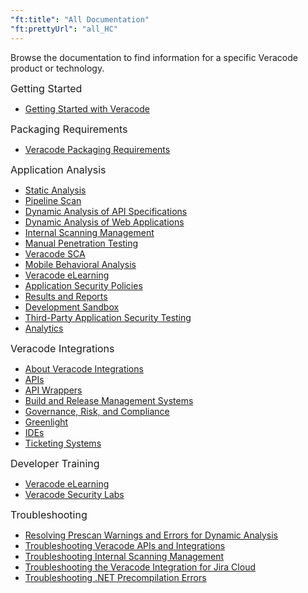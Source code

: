 ```yaml
---
"ft:title": "All Documentation"
"ft:prettyUrl": "all_HC"
---
```

Browse the documentation to find information for a specific Veracode product or technology.

<p><span style="font-size: medium;">Getting Started</span></p>

-   [Getting Started with Veracode](https://docs.veracode.com/r/c_getting_started)

<p><span style="font-size: medium;">Packaging Requirements</span></p>

-   [Veracode Packaging Requirements](https://docs.veracode.com/r/compilation_packaging)

<p><span style="font-size: medium;">Application Analysis</span></p>

-   [Static Analysis](https://docs.veracode.com/r/c_static_overview)
-   [Pipeline Scan](https://docs.veracode.com/r/c_about_pipeline_scan)
-   [Dynamic Analysis of API Specifications](https://docs.veracode.com/r/About_Veracode_API_Scanning)
-   [Dynamic Analysis of Web Applications](https://docs.veracode.com/r/c_was_intro)
-   [Internal Scanning Management](https://docs.veracode.com/r/c_using_ism)
-   [Manual Penetration Testing](https://docs.veracode.com/r/c_understanding_manual)
-   [Veracode SCA](https://docs.veracode.com/r/c_integrated_benefits)
-   [Mobile Behavioral Analysis](https://docs.veracode.com/r/c_understanding_mobile)
-   [Veracode eLearning](https://docs.veracode.com/r/elearning_master)
-   [Application Security Policies](https://docs.veracode.com/r/c_appsec_policies)
-   [Results and Reports](https://docs.veracode.com/r/review_main)
-   [Development Sandbox](https://docs.veracode.com/r/c_about_sandbox)
-   [Third-Party Application Security Testing](https://docs.veracode.com/r/c_aboutVAST)
-   [Analytics](https://docs.veracode.com/r/c_about_dashboards)

<p><span style="font-size: medium;">Veracode Integrations</span></p>

-   [About Veracode Integrations](https://docs.veracode.com/r/c_veracode_integrations)
-   [APIs](https://docs.veracode.com/r/c_gettingstarted)
-   [API Wrappers](https://docs.veracode.com/r/c_about_wrappers)
-   [Build and Release Management Systems](https://docs.veracode.com/r/c_integration_buildservs)
-   [Governance, Risk, and Compliance](https://docs.veracode.com/r/c_about_grc)
-   [Greenlight](https://docs.veracode.com/r/c_master_greenlight)
-   [IDEs](https://docs.veracode.com/r/c_ide_intro)
-   [Ticketing Systems](https://docs.veracode.com/r/c_integration_ticketing)

<p><span style="font-size: medium;">Developer Training</span></p>

-   [Veracode eLearning](https://docs.veracode.com/r/elearning_master)
-   [Veracode Security Labs](https://docs.veracode.com/r/Veracode_Security_Labs)

<p><span style="font-size: medium;">Troubleshooting</span></p>

-   [Resolving Prescan Warnings and Errors for Dynamic Analysis](https://docs.veracode.com/r/c_prescan_faillure)
-   [Troubleshooting Veracode APIs and Integrations](https://docs.veracode.com/r/c_troubleshooting)
-   [Troubleshooting Internal Scanning Management](https://docs.veracode.com/r/c_troubleshooting_endpoints)
-   [Troubleshooting the Veracode Integration for Jira Cloud](https://docs.veracode.com/r/t_jira_cloud_troubleshoot)
-   [Troubleshooting .NET Precompilation Errors](https://docs.veracode.com/r/c_comp_troubleshoot)
